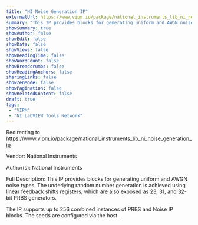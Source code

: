 ```yaml
---
title: "NI Noise Generation IP"
externalUrl: https://www.vipm.io/package/national_instruments_lib_ni_noise_generation_ip
summary: "This IP provides blocks for generating uniform and AWGN noise types."
showSummary: true
showAuthor: false
showEdit: false
showData: false
showViews: false
showReadingTime: false
showWordCount: false
showBreadcrumbs: false
showHeadingAnchors: false
sharingLinks: false
showZenMode: false
showPagination: false
showRelatedContent: false
draft: true
tags:
 - "VIPM"
 - "NI LabVIEW Tools Network"
---
```


Redirecting to https://www.vipm.io/package/national_instruments_lib_ni_noise_generation_ip

Vendor: National Instruments

Author(s): National Instruments
 
Full Description:
This IP provides blocks for generating uniform and AWGN noise types.  The underlying random number generation is achieved using linear feedback shifts registers, which are also exposed as 23, 31, and 32-bit PRBS generators.

The IP supports up to 256 combined instances of PRBS and Noise IP blocks.  The seeds are configured via the host.